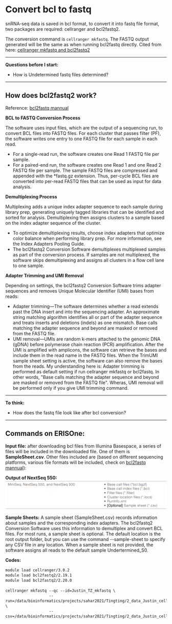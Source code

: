 # Convert bcl to fastq

snRNA-seq data is saved in bcl format, to convert it into fastq file format, two packages are required: cellranger and bcl2fastq2. 

The conversion command is `cellranger mkfastq`. The FASTQ output generated will be the same as when running bcl2fastq directly. Cited from here: [cellranger mkfastq and bcl2fastq2](https://janis.readthedocs.io/en/latest/tools/bioinformatics/cellranger/cellrangermkfastq.html)

***
**Questions before I start:**

- How is Undetermined fastq files determined?
***


## How does bcl2fastq2 work?
Reference: [bcl2fastq mannual](https://sapac.support.illumina.com/content/dam/illumina-support/documents/documentation/software_documentation/bcl2fastq/bcl2fastq2-v2-20-software-guide-15051736-03.pdf)

**BCL to FASTQ Conversion Process**

The software uses input files, which are the output of a sequencing run, to convert BCL files into FASTQ files. For each cluster that passes filter (PF), the software writes one entry to one FASTQ file for each sample in
each read.
- For a single-read run, the software creates one Read 1 FASTQ file per sample.
- For a paired-end run, the software creates one Read 1 and one Read 2 FASTQ file per sample.
The sample FASTQ files are compressed and appended with the *fastq.gz extension. Thus, per-cycle
BCL files are converted into per-read FASTQ files that can be used as input for data analysis.


**Demultiplexing Process**

Multiplexing adds a unique index adapter sequence to each sample during library prep, generating uniquely
tagged libraries that can be identified and sorted for analysis. Demultiplexing then assigns clusters to a
sample based on the index adapter sequence of the cluster.
- To optimize demultiplexing results, choose index adapters that optimize color balance when performing library prep. For more information, see the Index Adapters Pooling Guide.
- The bcl2fastq2 Conversion Software demultiplexes multiplexed samples as part of the conversion process. If
samples are not multiplexed, the software skips demultiplexing and assigns all clusters in a flow cell lane to
one sample.


**Adapter Trimming and UMI Removal**

Depending on settings, the bcl2fastq2 Conversion Software trims adapter sequences and removes Unique
Molecular Identifier (UMI) bases from reads:
- Adapter trimming—The software determines whether a read extends past the DNA insert and into the
sequencing adapter. An approximate string matching algorithm identifies all or part of the adapter
sequence and treats inserts and deletions (indels) as one mismatch. Base calls matching the adapter
sequence and beyond are masked or removed from the FASTQ file.
- UMI removal—UMIs are random k-mers attached to the genomic DNA (gDNA) before polymerase chain
reaction (PCR) amplification. After the UMI is amplified with amplicons, the software can retrieve the
bases and include them in the read name in the FASTQ files. When the TrimUMI sample sheet setting is
active, the software can also remove the bases from the reads.
My understanding here is: Adapter trimming is performed as default setting if run cellranger mkfastq or bcl2fastq. In other words, "Base calls matching the adapter
sequence and beyond are masked or removed from the FASTQ file". Wheras, UMI removal will be performed only if you give UMI trimming command.

***
**To think:**

- How does the fastq file look like after bcl conversion?
***

## Commands on ERISOne:
**Input file:** after downloading bcl files from Illumina Basespace, a series of files will be included in the downloaded file. One of them is **SampleSheet.csv**. Other files included are (based on different sequencing platforms, various file formats will be included, check on [bcl2fastq mannual](https://sapac.support.illumina.com/content/dam/illumina-support/documents/documentation/software_documentation/bcl2fastq/bcl2fastq2-v2-20-software-guide-15051736-03.pdf)):

**Output of NextSeq 550:**
![example2](OutputFilesFromSequencing.png)


**Sample Sheets:**
A sample sheet (SampleSheet.csv) records information about samples and the corresponding index
adapters. The bcl2fastq2 Conversion Software uses this information to demultiplex and convert BCL files.
For most runs, a sample sheet is optional. The default location is the root output folder, but you can use the
command --sample-sheet to specify any CSV file in any location. When a sample sheet is not provided, the
software assigns all reads to the default sample Undertermined_S0.

**Codes:**
```
module load cellranger/3.0.2
module load bcl2fastq2/2.19.1
module load bcl2fastq2/2.20.0

cellranger mkfastq --qc --id=Justin_TZ_mkfastq \
                   --run=/data/bioinformatics/projects/sahar2021/Tingting/2_data_Justin_cellranger_scriptTest \
                   --csv=/data/bioinformatics/projects/sahar2021/Tingting/2_data_Justin_cellranger_scriptTest/SampleSheet_modified.csv
```
